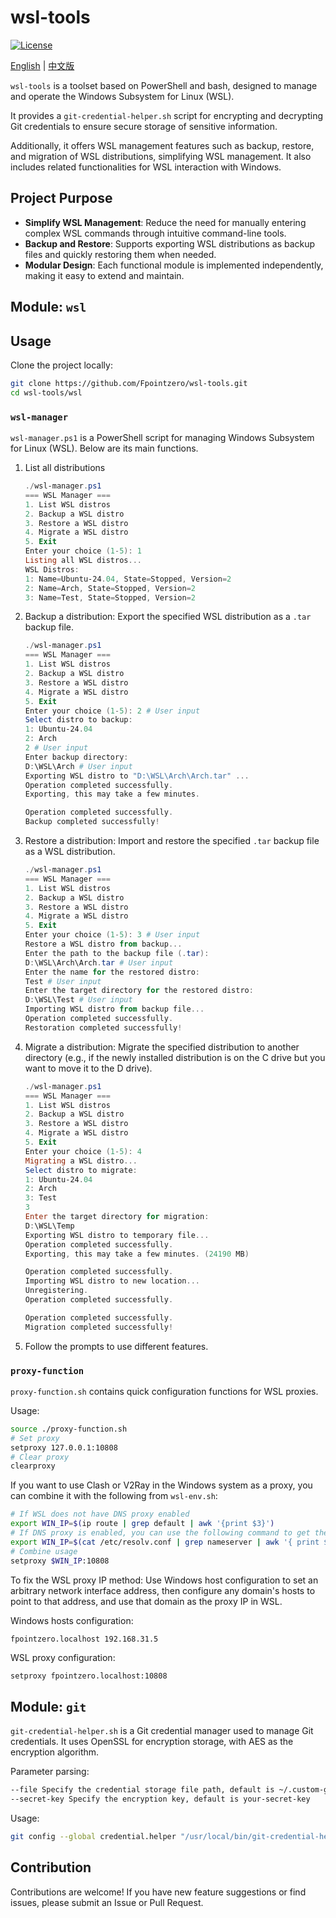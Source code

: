 # wsl-tools

[![License](https://img.shields.io/badge/License-MIT_License-blue)](License)

[English](README.md) | [中文版](README.zh-CN.md)

`wsl-tools` is a toolset based on PowerShell and bash, designed to manage and operate the Windows Subsystem for Linux (WSL).

It provides a `git-credential-helper.sh` script for encrypting and decrypting Git credentials to ensure secure storage of sensitive information.

Additionally, it offers WSL management features such as backup, restore, and migration of WSL distributions, simplifying WSL management. It also includes related functionalities for WSL interaction with Windows.

## Project Purpose

- **Simplify WSL Management**: Reduce the need for manually entering complex WSL commands through intuitive command-line tools.
- **Backup and Restore**: Supports exporting WSL distributions as backup files and quickly restoring them when needed.
- **Modular Design**: Each functional module is implemented independently, making it easy to extend and maintain.

## Module: `wsl`
## Usage

Clone the project locally:
```bash
git clone https://github.com/Fpointzero/wsl-tools.git
cd wsl-tools/wsl
```

### `wsl-manager`

`wsl-manager.ps1` is a PowerShell script for managing Windows Subsystem for Linux (WSL). Below are its main functions.

1. List all distributions
    ```powershell
    ./wsl-manager.ps1
    === WSL Manager ===
    1. List WSL distros
    2. Backup a WSL distro
    3. Restore a WSL distro
    4. Migrate a WSL distro
    5. Exit
    Enter your choice (1-5): 1
    Listing all WSL distros...
    WSL Distros:
    1: Name=Ubuntu-24.04, State=Stopped, Version=2
    2: Name=Arch, State=Stopped, Version=2
    3: Name=Test, State=Stopped, Version=2
    ```

2. Backup a distribution: Export the specified WSL distribution as a `.tar` backup file.
    ```powershell
    ./wsl-manager.ps1
    === WSL Manager ===
    1. List WSL distros
    2. Backup a WSL distro
    3. Restore a WSL distro
    4. Migrate a WSL distro
    5. Exit
    Enter your choice (1-5): 2 # User input
    Select distro to backup:
    1: Ubuntu-24.04
    2: Arch
    2 # User input
    Enter backup directory:
    D:\WSL\Arch # User input
    Exporting WSL distro to "D:\WSL\Arch\Arch.tar" ...
    Operation completed successfully. 
    Exporting, this may take a few minutes. 

    Operation completed successfully.
    Backup completed successfully!
    ```

3. Restore a distribution: Import and restore the specified `.tar` backup file as a WSL distribution.
    ```powershell
    ./wsl-manager.ps1
    === WSL Manager ===
    1. List WSL distros
    2. Backup a WSL distro
    3. Restore a WSL distro
    4. Migrate a WSL distro
    5. Exit
    Enter your choice (1-5): 3 # User input
    Restore a WSL distro from backup...
    Enter the path to the backup file (.tar):
    D:\WSL\Arch\Arch.tar # User input
    Enter the name for the restored distro:
    Test # User input
    Enter the target directory for the restored distro:
    D:\WSL\Test # User input
    Importing WSL distro from backup file...
    Operation completed successfully. 
    Restoration completed successfully!
    ```

4. Migrate a distribution: Migrate the specified distribution to another directory (e.g., if the newly installed distribution is on the C drive but you want to move it to the D drive).
    ```powershell
    ./wsl-manager.ps1
    === WSL Manager ===
    1. List WSL distros
    2. Backup a WSL distro
    3. Restore a WSL distro
    4. Migrate a WSL distro
    5. Exit
    Enter your choice (1-5): 4
    Migrating a WSL distro...
    Select distro to migrate:
    1: Ubuntu-24.04
    2: Arch
    3: Test
    3
    Enter the target directory for migration:
    D:\WSL\Temp
    Exporting WSL distro to temporary file...
    Operation completed successfully.
    Exporting, this may take a few minutes. (24190 MB)

    Operation completed successfully.
    Importing WSL distro to new location...
    Unregistering.
    Operation completed successfully. 

    Operation completed successfully. 
    Migration completed successfully!
    ```

5. Follow the prompts to use different features.

### `proxy-function`

`proxy-function.sh` contains quick configuration functions for WSL proxies.

Usage:
```bash
source ./proxy-function.sh
# Set proxy
setproxy 127.0.0.1:10808
# Clear proxy
clearproxy
```

If you want to use Clash or V2Ray in the Windows system as a proxy, you can combine it with the following from `wsl-env.sh`:
```bash
# If WSL does not have DNS proxy enabled
export WIN_IP=$(ip route | grep default | awk '{print $3}')
# If DNS proxy is enabled, you can use the following command to get the Windows IP address
export WIN_IP=$(cat /etc/resolv.conf | grep nameserver | awk '{ print $2 }')
# Combine usage
setproxy $WIN_IP:10808
```

To fix the WSL proxy IP method: Use Windows host configuration to set an arbitrary network interface address, then configure any domain's hosts to point to that address, and use that domain as the proxy IP in WSL.

Windows hosts configuration:
```hosts
fpointzero.localhost 192.168.31.5
```

WSL proxy configuration:
```bash
setproxy fpointzero.localhost:10808
```

## Module: `git`
`git-credential-helper.sh` is a Git credential manager used to manage Git credentials. It uses OpenSSL for encryption storage, with AES as the encryption algorithm.

Parameter parsing:
```bash
--file Specify the credential storage file path, default is ~/.custom-git-credentials
--secret-key Specify the encryption key, default is your-secret-key
```

Usage:
```bash
git config --global credential.helper "/usr/local/bin/git-credential-helper.sh --file ~/.custom-git-credentials --secret-key your-secret-key"
```

## Contribution

Contributions are welcome! If you have new feature suggestions or find issues, please submit an Issue or Pull Request.